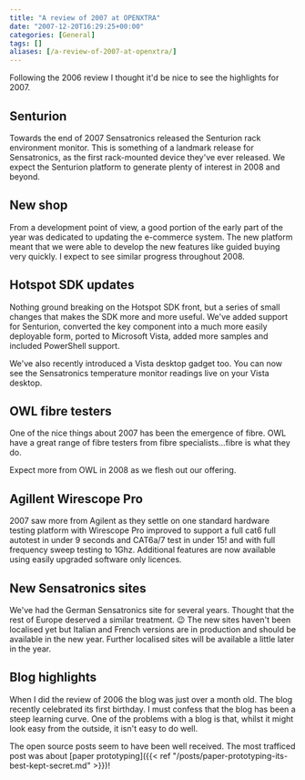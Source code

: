 ```yaml
---
title: "A review of 2007 at OPENXTRA"
date: "2007-12-20T16:29:25+00:00"
categories: [General]
tags: []
aliases: [/a-review-of-2007-at-openxtra/]
---
```


Following the 2006 review I thought it'd be nice to see the highlights for 2007.

## Senturion

Towards the end of 2007 Sensatronics released the Senturion rack environment monitor. This is something of a landmark release for Sensatronics, as the first rack-mounted device they've ever released. We expect the Senturion platform to generate plenty of interest in 2008 and beyond.

## New shop

From a development point of view, a good portion of the early part of the year was dedicated to updating the e-commerce system. The new platform meant that we were able to develop the new features like guided buying very quickly. I expect to see similar progress throughout 2008.

## Hotspot SDK updates

Nothing ground breaking on the Hotspot SDK front, but a series of small changes that makes the SDK more and more useful. We've added support for Senturion, converted the key component into a much more easily deployable form, ported to Microsoft Vista, added more samples and included PowerShell support.

We've also recently introduced a Vista desktop gadget too. You can now see the Sensatronics temperature monitor readings live on your Vista desktop.

## OWL fibre testers

One of the nice things about 2007 has been the emergence of fibre. OWL have a great range of fibre testers from fibre specialists...fibre is what they do.

Expect more from OWL in 2008 as we flesh out our offering.

## Agillent Wirescope Pro

2007 saw more from Agilent as they settle on one standard hardware testing platform with Wirescope Pro improved to support a full cat6 full autotest in under 9 seconds and CAT6a/7 test in under 15! and with full frequency sweep testing to 1Ghz. Additional features are now available using easily upgraded software only licences.

## New Sensatronics sites

We've had the German Sensatronics site for several years. Thought that the rest of Europe deserved a similar treatment. :wink: The new sites haven't been localised yet but Italian and French versions are in production and should be available in the new year. Further localised sites will be available a little later in the year.

## Blog highlights

When I did the review of 2006 the blog was just over a month old. The blog recently celebrated its first birthday. I must confess that the blog has been a steep learning curve. One of the problems with a blog is that, whilst it might look easy from the outside, it isn't easy to do well.

The open source posts seem to have been well received. The most trafficed post was about [paper prototyping]({{< ref "/posts/paper-prototyping-its-best-kept-secret.md" >}})!
